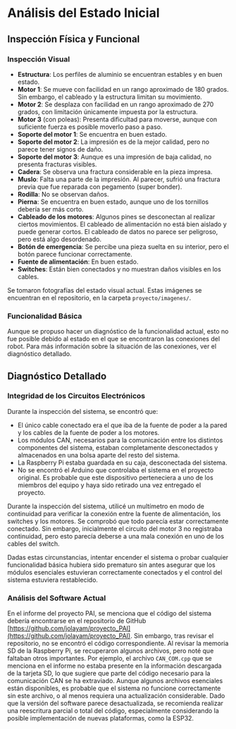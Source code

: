 # Análisis del Estado Inicial

## Inspección Física y Funcional

### Inspección Visual

- **Estructura**: Los perfiles de aluminio se encuentran estables y en buen estado.
- **Motor 1**: Se mueve con facilidad en un rango aproximado de 180 grados. Sin embargo, el cableado y la estructura limitan su movimiento.
- **Motor 2**: Se desplaza con facilidad en un rango aproximado de 270 grados, con limitación únicamente impuesta por la estructura.
- **Motor 3** (con poleas): Presenta dificultad para moverse, aunque con suficiente fuerza es posible moverlo paso a paso.
- **Soporte del motor 1**: Se encuentra en buen estado.
- **Soporte del motor 2**: La impresión es de la mejor calidad, pero no parece tener signos de daño.
- **Soporte del motor 3**: Aunque es una impresión de baja calidad, no presenta fracturas visibles.
- **Cadera**: Se observa una fractura considerable en la pieza impresa.
- **Muslo**: Falta una parte de la impresión. Al parecer, sufrió una fractura previa que fue reparada con pegamento (super bonder).
- **Rodilla**: No se observan daños.
- **Pierna**: Se encuentra en buen estado, aunque uno de los tornillos debería ser más corto.
- **Cableado de los motores**: Algunos pines se desconectan al realizar ciertos movimientos. El cableado de alimentación no está bien aislado y puede generar cortos. El cableado de datos no parece ser peligroso, pero está algo desordenado.
- **Botón de emergencia**: Se percibe una pieza suelta en su interior, pero el botón parece funcionar correctamente.
- **Fuente de alimentación**: En buen estado.
- **Switches**: Están bien conectados y no muestran daños visibles en los cables.

Se tomaron fotografías del estado visual actual. Estas imágenes se encuentran en el repositorio, en la carpeta `proyecto/imagenes/`.

### Funcionalidad Básica

Aunque se propuso hacer un diagnóstico de la funcionalidad actual, esto no fue posible debido al estado en el que se encontraron las conexiones del robot. Para más información sobre la situación de las conexiones, ver el diagnóstico detallado.

## Diagnóstico Detallado

### Integridad de los Circuitos Electrónicos

Durante la inspección del sistema, se encontró que:

- El único cable conectado era el que iba de la fuente de poder a la pared y los cables de la fuente de poder a los motores.
- Los módulos CAN, necesarios para la comunicación entre los distintos componentes del sistema, estaban completamente desconectados y almacenados en una bolsa aparte del resto del sistema.
- La Raspberry Pi estaba guardada en su caja, desconectada del sistema.
- No se encontró el Arduino que controlaba el sistema en el proyecto original. Es probable que este dispositivo perteneciera a uno de los miembros del equipo y haya sido retirado una vez entregado el proyecto.

Durante la inspección del sistema, utilicé un multímetro en modo de continuidad para verificar la conexión entre la fuente de alimentación, los switches y los motores. Se comprobó que todo parecía estar correctamente conectado. Sin embargo, inicialmente el circuito del motor 3 no registraba continuidad, pero esto parecía deberse a una mala conexión en uno de los cables del switch.

Dadas estas circunstancias, intentar encender el sistema o probar cualquier funcionalidad básica hubiera sido prematuro sin antes asegurar que los módulos esenciales estuvieran correctamente conectados y el control del sistema estuviera restablecido.

### Análisis del Software Actual

En el informe del proyecto PAI, se menciona que el código del sistema debería encontrarse en el repositorio de GitHub [https://github.com/jolayam/proyecto_PAI](https://github.com/jolayam/proyecto_PAI). Sin embargo, tras revisar el repositorio, no se encontró el código correspondiente. Al revisar la memoria SD de la Raspberry Pi, se recuperaron algunos archivos, pero noté que faltaban otros importantes. Por ejemplo, el archivo `CAN_COM.cpp` que se menciona en el informe no estaba presente en la información descargada de la tarjeta SD, lo que sugiere que parte del código necesario para la comunicación CAN se ha extraviado. Aunque algunos archivos esenciales están disponibles, es probable que el sistema no funcione correctamente sin este archivo, o al menos requiera una actualización considerable. Dado que la versión del software parece desactualizada, se recomienda realizar una reescritura parcial o total del código, especialmente considerando la posible implementación de nuevas plataformas, como la ESP32.
